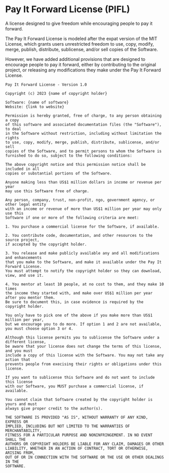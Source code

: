 # Pay It Forward License (PIFL)
A license designed to give freedom while encouraging people to pay it forward.

The Pay It Forward License is modeled after the expat version of the MIT License, which grants users unrestricted freedom to use, copy, modify, merge, publish, distribute, sublicense, and/or sell copies of the Software.

However, we have added additional provisions that are designed to encourage people to pay it forward, either by contributing to the original project, or releasing any modifications they make under the Pay It Forward License.

````
Pay It Forward License - Version 1.0

Copyright (c) 2023 {name of copyright holder}

Software: {name of software}
Website: {link to website}

Permission is hereby granted, free of charge, to any person obtaining a copy
of this software and associated documentation files (the "Software"), to deal
in the Software without restriction, including without limitation the rights
to use, copy, modify, merge, publish, distribute, sublicense, and/or sell
copies of the Software, and to permit persons to whom the Software is
furnished to do so, subject to the following conditions:

The above copyright notice and this permission notice shall be included in all
copies or substantial portions of the Software.

Anyone making less than US$1 million dollars in income or revenue per year 
may use this Software free of charge.

Any person, company, trust, non-profit, ngo, government agency, or other legal entity 
with an income or revenue of more than US$1 million per year may only use this 
Software if one or more of the following criteria are meet:

1. You purchase a commercial license for the Software, if available.

2. You contribute code, documentation, and other resources to the source project, 
if accepted by the copyright holder.

3. You release and make publicly available any and all modifications and enhancements 
that you make to the Software, and make it available under the Pay It Forward License.
You must attempt to notify the copyright holder so they can download, view, and use it.

4. You mentor at least 10 people, at no cost to them, and they make 10 times 
the income they started with, and make over US$1 million per year after you mentor them.
Be sure to document this, in case evidence is required by the copyright holder.

You only have to pick one of the above if you make more than US$1 million per year,
but we encourage you to do more. If option 1 and 2 are not available, 
you must choose option 3 or 4.

Although this license permits you to sublicense the Software under a different license,
be aware that your license does not change the terms of this license, and you must 
include a copy of this license with the Software. You may not take any action that 
prevents people from execising their rights or obligations under this license. 

If you want to sublicense this Software and do not want to include this license
with our Software, you MUST purchase a commercial license, if available.

You cannot claim that Software created by the copyright holder is yours and must 
always give proper credit to the author(s).

THE SOFTWARE IS PROVIDED "AS IS", WITHOUT WARRANTY OF ANY KIND, EXPRESS OR
IMPLIED, INCLUDING BUT NOT LIMITED TO THE WARRANTIES OF MERCHANTABILITY,
FITNESS FOR A PARTICULAR PURPOSE AND NONINFRINGEMENT. IN NO EVENT SHALL THE
AUTHORS OR COPYRIGHT HOLDERS BE LIABLE FOR ANY CLAIM, DAMAGES OR OTHER
LIABILITY, WHETHER IN AN ACTION OF CONTRACT, TORT OR OTHERWISE, ARISING FROM,
OUT OF OR IN CONNECTION WITH THE SOFTWARE OR THE USE OR OTHER DEALINGS IN THE
SOFTWARE.
````

